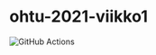 # ohtu-2021-viikko1
![GitHub Actions](https://github.com/eevib/ohtu-2021-viikko1/workflows/Java%20CI%20with%20Gradle/badge.svg)
